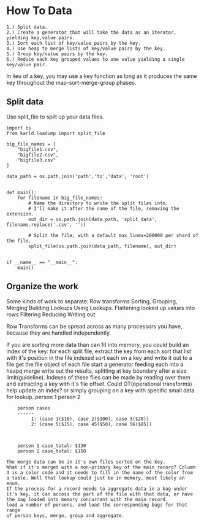 How To Data
======================

    1.) Split data.
    2.) Create a generator that will take the data as an iterator, yielding key,value pairs.
    3.) Sort each list of key/value pairs by the key.
    4.) Use heap to merge lists of key/value pairs by the key.
    5.) Group key/value pairs by the key.
    6.) Reduce each key grouped values to one value yielding a single key/value pair.

In lieu of a key, you may use a key function as long as it produces the
same key throughout the map-sort-merge-group phases.

Split data
----------------------

Use split_file to split up your data files.

    import os
    from karld.loadump import split_file

    big_file_names = [
        "bigfile1.csv",
        "bigfile2.csv",
        "bigfile3.csv"
    ]

    data_path = os.path.join('path','to','data', 'root')


    def main():
        for filename in big_file_names:
            # Name the directory to write the split files into.
            # I'll make it after the name of the file, removing the extension.
            out_dir = os.path.join(data_path, 'split_data', filename.replace('.csv', ''))

            # Split the file, with a default max_lines=200000 per shard of the file.
            split_file(os.path.join(data_path, filename), out_dir)


    if __name__ == "__main__":
        main()


Organize the work
-----------------------

Some kinds of work to separate:
    Row transforms
    Sorting, Grouping, Merging
    Building Lookups
    Using Lookups. Flattening looked up values into rows
    Filtering
    Reducing
    Writing out

Row Transforms can be spread across as many processors you have,
because they are handled independently.

If you are sorting more data than can fit into memory,
you could build an index of the key:
    for each split file,
        extract the key from each
            sort that list with it's position in the file indexed
        sort each on a key and write it out to a file
            get the file object of each file
            start a generator feeding each into a heapq merge
            write out the results, splitting at key boundary after
            a size limit(guideline).
    Indexes of these files can be made by reading over
    them and extracting a key with it's file offset.
        Could OT(operational transforms) help update an index?
    or simply grouping on a key with specific small data for lookup.
        person 1
        person 2

        person cases
        ------
             1: (case 1($10), case 2($100), case 3($20))
             2: (case 5($15), case 45($50), case 56($85))



        person 1 case_total: $130
        person 2 case_total: $150

    The merge data can be in it's own files sorted on the key.
    What if it's merged with a non-primary key of the main record? Column
    4 is a color code and it needs to fill in the name of the color from
    a table. Well that lookup could just be in memory, most likely an enum.
    If the process for a record needs to aggregate data in a bag under
    it's key, it can access the part of the file with that data, or have
    the bag loaded into memory concurrent with the main record.
    load a number of persons, and load the corresponding bags for that range
    of person keys, merge, group and aggregate.

